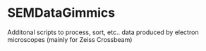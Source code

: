 # SEMDataGimmics
Additonal scripts to process, sort, etc.. data produced by electron microscopes (mainly for Zeiss Crossbeam)
